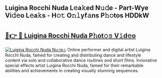 ## Luigina Rocchi Nuda L𝚎a𝚔ed N𝚞𝚍e - Part-Wye Vi𝚍𝚎o L𝚎a𝚔s - H𝚘𝚝 O𝚗𝚕yf𝚊ns P𝚑𝚘tos HDDkW

# <h2><a href="http://kf3wqcc.oniu.top/?m=Luigina+Rocchi+Nuda">🔗👉 🔴 Luigina Rocchi Nuda P𝚑ot𝚘𝚜 V𝚒d𝚎o</a></h2>

[![Luigina Rocchi Nuda Nu𝚍e𝚜](https://i.imgur.com/0qMVB7G.gif)](http://kf3wqcc.oniu.top/?m=Luigina+Rocchi+Nuda)
Online performer and digital artist Luigina Rocchi Nuda, famed for creating and distributing dance and lifestyle content via solo and collaborative dance routines and short films. Innovative special effects artist Luigina Rocchi Nuda, famed for their remarkable abilities and achievements in creating visually stunning sequences.  
